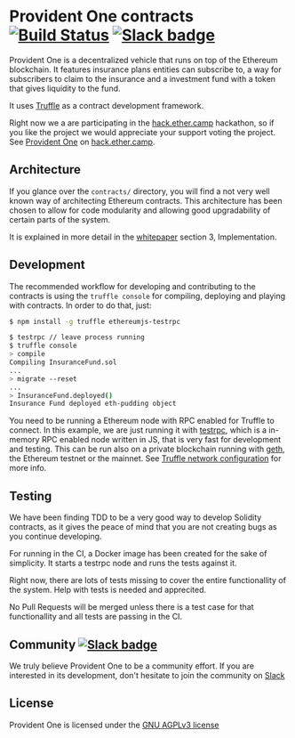 Provident One contracts [![Build Status](https://travis-ci.org/ProvidentOne/contracts.svg?branch=master)](https://travis-ci.org/ProvidentOne/contracts) [![Slack badge](https://slackin-wbssstbuyk.now.sh/badge.svg)](https://provident.one/slack)
===
Provident One is a decentralized vehicle that runs on top of the Ethereum blockchain. It features insurance plans entities can subscribe to, a way for subscribers to claim to the insurance and a investment fund with a token that gives liquidity to the fund.

It uses [Truffle](https://github.com/ConsenSys/truffle) as a contract development framework.

Right now we a are participating in the [hack.ether.camp](https://hack.ether.camp/public/provident--blockchain-backed-insurance) hackathon, so if you like the project we would appreciate your support voting the project. See [Provident One](https://hack.ether.camp/public/provident--blockchain-backed-insurance) on [hack.ether.camp](https://hack.ether.camp).

## Architecture

If you glance over the `contracts/` directory, you will find a not very well known way of architecting Ethereum contracts. This architecture has been chosen to allow for code modularity and allowing good upgradability of certain parts of the system.

It is explained in more detail in the [whitepaper](https://provident.one/whitepaper) section 3, Implementation.

## Development

The recommended workflow for developing and contributing to the contracts is using the `truffle console` for compiling, deploying and playing with contracts. In order to do that, just:

```sh
$ npm install -g truffle ethereumjs-testrpc

$ testrpc // leave process running
$ truffle console
> compile
Compiling InsuranceFund.sol
...
> migrate --reset
...
> InsuranceFund.deployed()
Insurance Fund deployed eth-pudding object
```

You need to be running a Ethereum node with RPC enabled for Truffle to connect. In this example, we are just running it with [testrpc](https://github.com/ethereumjs/testrpc), which is a in-memory RPC enabled node written in JS, that is very fast for development and testing. This can be run also on a private blockchain running with [geth](https://github.com/ethereum/go-ethereum), the Ethereum testnet or the mainnet. See [Truffle network configuration](http://truffleframework.com/docs/advanced/networks) for more info.


## Testing

We have been finding TDD to be a very good way to develop Solidity contracts, as it gives the peace of mind that you are not creating bugs as you continue developing. 

For running in the CI, a Docker image has been created for the sake of simplicity. It starts a testrpc node and runs the tests against it.

Right now, there are lots of tests missing to cover the entire functionallity of the system. Help with tests is needed and apprecited.

No Pull Requests will be merged unless there is a test case for that functionallity and all tests are passing in the CI. 


## Community [![Slack badge](https://slackin-wbssstbuyk.now.sh/badge.svg)](https://provident.one/slack)

We truly believe Provident One to be a community effort. If you are interested in its development, don't hesitate to join the community on [Slack](https://provident.one/slack)

## License

Provident One is licensed under the [GNU AGPLv3 license](https://github.com/ProvidentOne/contracts/blob/master/LICENSE.md)